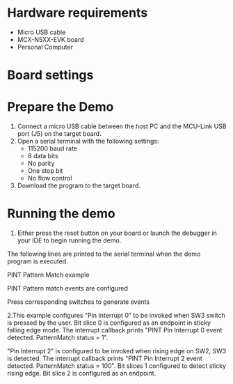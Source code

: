 Hardware requirements
=====================
- Micro USB cable
- MCX-N5XX-EVK board
- Personal Computer

Board settings
==============

Prepare the Demo
================
1.  Connect a micro USB cable between the host PC and the MCU-Link USB port (J5) on the target board.
2.  Open a serial terminal with the following settings:
    - 115200 baud rate
    - 8 data bits
    - No parity
    - One stop bit
    - No flow control
3.  Download the program to the target board.

Running the demo
================
1. Either press the reset button on your board or launch the debugger in your IDE to begin running the demo.

The following lines are printed to the serial terminal when the demo program is executed.

PINT Pattern Match example

PINT Pattern match events are configured

Press corresponding switches to generate events

2.This example configures "Pin Interrupt 0" to be invoked when SW3 switch is pressed by the user. 
Bit slice 0 is configured as an endpoint in sticky falling edge mode. The interrupt callback prints 
"PINT Pin Interrupt 0 event detected. PatternMatch status =        1". 

"Pin Interrupt 2" is configured to be invoked when rising edge on SW2, SW3 is detected. The 
interrupt callback prints "PINT Pin Interrupt 2 event detected. PatternMatch status =     100". Bit slices
1 configured to detect sticky rising edge. Bit slice 2 is configured as an endpoint.

